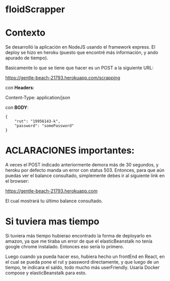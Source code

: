 # floidScrapper

# Contexto

Se desarrolló la aplicación en NodeJS usando el framework express. El deploy se hizo en heroku (puesto que encontré más información, y ando apurado de tiempo).

Basicamente lo que se tiene que hacer es un POST a la siguiente URL:

https://gentle-beach-21793.herokuapp.com/scrapping

con **Headers**:

Content-Type: application/json

con **BODY**:

```
{
    "rut": "19956143-k",
    "password": "somePassword"
}
```

# ACLARACIONES importantes:

A veces el POST indicado anteriormente demora más de 30 segundos, y heroku por defecto manda un error con status 503. Entonces, para que aún puedas ver el balance consultado, simplemente debes ir al siguiente link en el browser:

https://gentle-beach-21793.herokuapp.com

El cual mostrará tu último balance consultado.

# Si tuviera mas tiempo

Si tuviera más tiempo hubierao encontrado la forma de deployarlo en amazon, ya que me tiraba un error de que el elasticBeanstalk no tenía google chrome instalado. Entonces eso sería lo primero.

Luego cuando ya pueda hacer eso, hubiera hecho un frontEnd en React, en el cual se pueda pone el rut y password directamente, y que luego de un tiempo, te indicara el saldo, todo mucho más userFriendly. Usaría Docker compose y elasticBeanstalk para esto.
